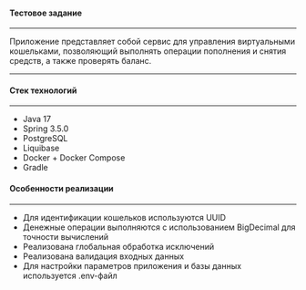 #### Тестовое задание
---
Приложение представляет собой сервис для управления виртуальными кошельками, позволяющий выполнять операции пополнения и снятия средств, а также проверять баланс.

---

#### Стек технологий
---
- Java 17
- Spring 3.5.0
- PostgreSQL
- Liquibase
- Docker + Docker Compose
- Gradle

#### Особенности реализации
---
- Для идентификации кошельков используются UUID
- Денежные операции выполняются с использованием BigDecimal для точности вычислений
- Реализована глобальная обработка исключений
- Реализована валидация входных данных
- Для настройки параметров приложения и базы данных используется .env-файл
